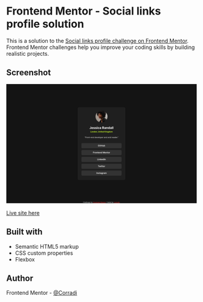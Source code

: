 # Frontend Mentor - Social links profile solution

This is a solution to the [Social links profile challenge on Frontend Mentor](https://www.frontendmentor.io/challenges/social-links-profile-UG32l9m6dQ). Frontend Mentor challenges help you improve your coding skills by building realistic projects. 

## Screenshot

![](design/mysolution.png)

[Live site here](https://corradivm.github.io/frontend-mentor-challenges/social-links-profile)

## Built with

- Semantic HTML5 markup
- CSS custom properties
- Flexbox

## Author

Frontend Mentor - [@Corradi](https://www.frontendmentor.io/profile/Corradivm)
